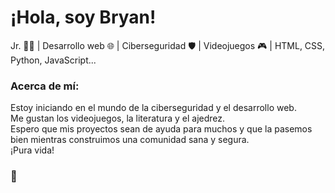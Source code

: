 # ¡Hola, soy Bryan!

<p>Jr. 👨‍💻 | Desarrollo web 🌐 | Ciberseguridad 🛡️ | Videojuegos 🎮 | HTML, CSS, Python, JavaScript...</p>

### Acerca de mí:
<p>Estoy iniciando en el mundo de la ciberseguridad y el desarrollo web.<br>
Me gustan los videojuegos, la literatura y el ajedrez.<br>
Espero que mis proyectos sean de ayuda para muchos y que la pasemos bien mientras construimos una comunidad sana y segura.<br>
¡Pura vida!</p>

### 💜

